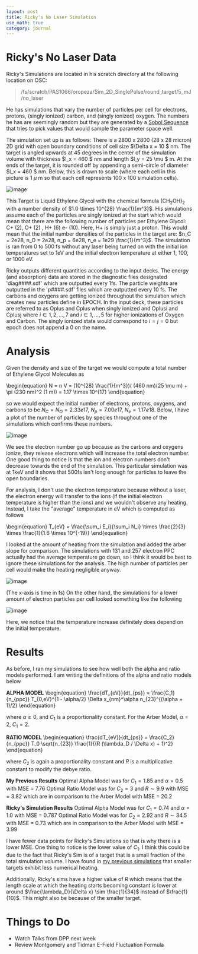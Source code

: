 ```yaml
---
layout: post
title: Ricky's No Laser Simulation
use_math: true
category: journal
---
```


# Ricky's No Laser Data
Ricky's Simulations are located in his scratch directory at the following location on OSC: 

> /fs/scratch/PAS1066/oropeza/Sim_2D_SinglePulse/round_target/5_mJ/no_laser

He has simulations that vary the number of particles per cell for electrons, protons, (singly ionized) carbon, and (singly ionized) oxygen. The numbers he has are seemingly random but they are generated by a [Sobol Sequence](https://en.wikipedia.org/wiki/Sobol_sequence) that tries to pick values that would sample the parameter space well. 

The simulation set up is as follows: There is a 2800 x 2800 (28 x 28 micron) 2D grid with open boundary conditions of cell size $\Delta x = 10 $ nm. The target is angled upwards at 45 degrees in the center of the simulation volume with thickness $l_x = 460 $ nm and length $l_y = 25 \mu $ m. At the ends of the target, it is rounded off by appending a semi-circle of diameter $l_x = 460 $ nm. Below, this is drawn to scale (where each cell in this picture is 1 $\mu$ m so that each cell represents 100 x 100 simulation cells). 

![image](https://user-images.githubusercontent.com/98538788/193606249-759631c5-8e50-4083-a43a-f59b2027a705.png)

This Target is Liquid Ethylene Glycol with the chemical formula (CH$_2$OH)$_2$ with a number density of $1.0 \times 10^{28} \frac{1}{m^3}$. His simulations assume each of the particles are singly ionized at the start which would mean that there are the following number of particles per Ethylene Glycol: C+ (2), O+ (2) , H+ (6) e- (10). Here, H+ is simply just a proton. This would mean that the initial number densities of the particles in the target are: $n_C = 2e28, n_O = 2e28, n_p = 6e28, n_e = 1e29 \frac{1}{m^3}$. The simulation is ran from 0 to 500 fs without any laser being turned on with the initial ion temperatures set to 1eV and the initial electron temperature at either 1, 100, or 1000 eV.

Ricky outputs different quantities according to the input decks. The energy (and absorption) data are stored in the diagnostic files designated 'diag####.sdf' which are outputted every 1fs. The particle weights are outputted in the 'p####.sdf' files which are outputted every 10 fs. The carbons and oxygens are getting ionized throughout the simulation which creates new particles define in EPOCH. In the input deck, these particles are referred to as Oplus and Cplus when singly ionized and Oplusi and Cplusj where $i \in {1, 2, \ldots, 7}$ and $i \in {1, \ldots, 5}$ for higher ionizations of Oxygen and Carbon. The singly ionized state would correspond to $i = j = 0$ but epoch does not append a 0 on the name.

# Analysis

Given the density and size of the target we would compute a total number of Ethylene Glycol Molecules as 

\begin{equation}
  N = n V = (10^{28} \frac{1}{m^3})( (460 nm)(25 \mu m) + \pi (230 nm)^2 (1 m)) = 1.17 \times 10^{17} 
\end{equation}

so we would expect the initial number of electrons, protons, oxygens, and carbons to be $N_C = N_O = 2.33e17$, $N_p = 7.00e17$, $N_e = 1.17e18$. Below, I have a plot of the number of particles by species throughout one of the simulations which confirms these numbers.

![image](https://user-images.githubusercontent.com/98538788/195701571-4b2b4896-5e5f-413b-bc99-8d3b729066e7.png)

We see the electron number go up because as the carbons and oxygens ionize, they release electrons which will increase the total electron number. One good thing to notice is that the ion and electron numbers don't decrease towards the end of the simulation. This particular simulation was at 1keV and it shows that 500fs isn't long enough for particles to leave the open boundaries.

For analysis, I don't use the electron temperature because without a laser, the electron energy will transfer to the ions (if the initial electron temperature is higher than the ions) and we wouldn't observe any heating. Instead, I take the "average" temperature in eV which is computed as follows

\begin{equation}
  T_{eV} = \frac{\sum_i E_i}{\sum_i N_i} \times \frac{2}{3} \times \frac{1}{1.6 \times 10^{-19}}
\end{equation}

I looked at the amount of heating from the simulation and added the arber slope for comparison. The simulations with 131 and 257 electron PPC actually had the average temperature go down, so I think it would be best to ignore these simulations for the analysis. The high number of particles per cell would make the heating negligible anyway.

![image](https://user-images.githubusercontent.com/98538788/195859323-e5b3c601-6cc0-4bc2-b2c7-95a69a6993dc.png)

(The x-axis is time in fs)
On the other hand, the simulations for a lower amount of electron particles per cell looked something like the following 

![image](https://user-images.githubusercontent.com/98538788/195859831-48b5f7ae-6b7d-43ea-ad16-cac266d9cff3.png)

Here, we notice that the temperature increase definitely does depend on the initial temperature.

# Results

As before, I ran my simulations to see how well both the alpha and ratio models performed. I am writing the definitions of the alpha and ratio models below

**ALPHA MODEL**
\begin{equation}
\frac{dT_{eV}}{dt_{ps}} = \frac{C_1}{n_{ppc}} T_{0,eV}^{1 - \alpha/2} \Delta x_{nm}^\alpha n_{23}^{(\alpha + 1)/2} 
\end{equation}

where $\alpha \geq 0$, and $C_1$ is a proportionality constant. For the Arber Model, $\alpha = 2$, $C_1 = 2$. 

**RATIO MODEL**
\begin{equation} 
\frac{dT_{eV}}{dt_{ps}} = \frac{C_2}{n_{ppc}} T_0 \sqrt{n_{23}} \frac{1}{(R (\lambda_D / \Delta x) + 1)^2} 
\end{equation}

where $C_2$ is again a proportionality constant and $R$ is a multiplicative constant to modify the debye ratio.

**My Previous Results**
Optimal Alpha Model was for $C_1 = 1.85$ and $\alpha = 0.5$ with MSE = 7.76
Optimal Ratio Model was for $C_2 = 3$ and $R \sim 9.9$ with MSE = 3.82
which are in comparison to the Arber Model with MSE = 20.2

**Ricky's Simulation Results**
Optimal Alpha Model was for $C_1 = 0.74$ and $\alpha = 1.0$ with MSE = 0.787
Optimal Ratio Model was for $C_2 = 2.92$ and $R \sim 34.5$ with MSE = 0.73
which are in comparison to the Arber Model with MSE = 3.99

I have fewer data points for Ricky's Simulations so that is why there is a lower MSE. One thing to notice is the lower value of $C_1$. I think this could be due to the fact that Ricky's Sim is of a target that is a small fraction of the total simulation volume. I have found in [my previous simulations](https://ronak-n-desai.github.io/osunotebook/22sum4/) that smaller targets exhibit less numerical heating. 

Additionally, Ricky's sims have a higher value of $R$ which means that the length scale at which the heating starts becoming constant is lower at around $\frac{\lambda_D}{\Delta x} \sim \frac{1}{34}$ instead of $\frac{1}{10}$. This might also be because of the smaller target. 

# Things to Do
- Watch Talks from DPP next week
- Review Montgomery and Tidman E-Field Fluctuation Formula
